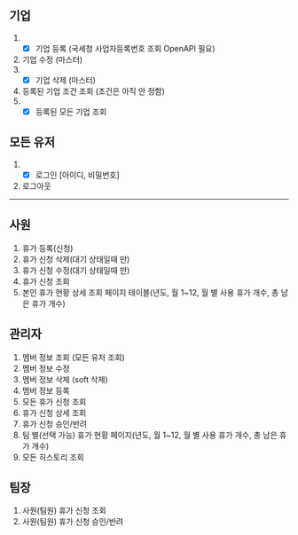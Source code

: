 ## 기업 
1. - [x] 기업 등록 (국세청 사업자등록번호 조회 OpenAPI 필요)
2. 기업 수정 (마스터)
3. - [x] 기업 삭제 (마스터)
4. 등록된 기업 조건 조회 (조건은 아직 안 정함)
5. - [x] 등록된 모든 기업 조회

## 모든 유저 
1. - [x] 로그인 [아이디, 비밀번호]
2. 로그아웃

-- -- 

## 사원
1. 휴가 등록(신청) 
2. 휴가 신청 삭제(대기 상태일때 만)
3. 휴가 신청 수정(대기 상태일때 만)
4. 휴가 신청 조회
5. 본인 휴가 현황 상세 조회 페이지 테이블(년도, 월 1~12, 월 별 사용 휴가 개수, 총 남은 휴가 개수) 

## 관리자 
1. 멤버 정보 조회 (모든 유저 조회)
2. 멤버 정보 수정 
3. 멤버 정보 삭제 (soft 삭제)
4. 멤버 정보 등록 
5. 모든 휴가 신청 조회 
6. 휴가 신청 상세 조회
7. 휴가 신청 승인/반려
8. 팀 별(선택 가능) 휴가 현황 페이지(년도, 월 1~12, 월 별 사용 휴가 개수, 총 남은 휴가 개수)
9. 모든 히스토리 조회 

## 팀장
1. 사원(팀원) 휴가 신청 조회
2. 사원(팀원) 휴가 신청 승인/반려